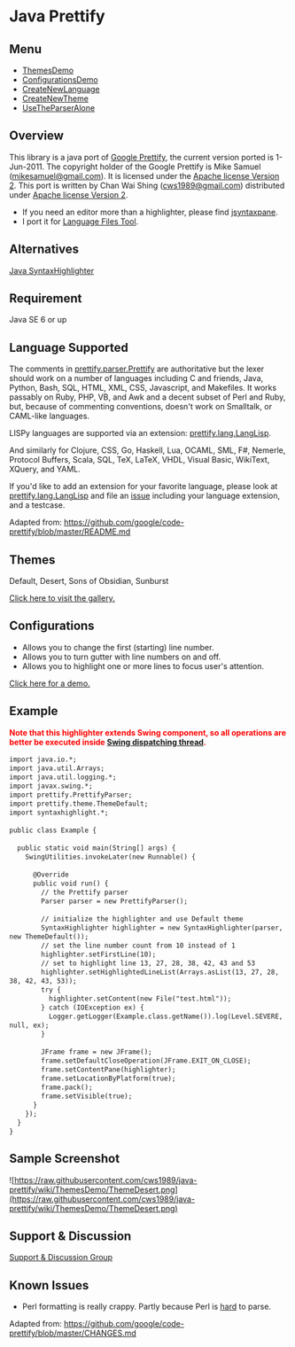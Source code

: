 # Java Prettify #

## Menu ##
  * [ThemesDemo](https://github.com/cws1989/java-prettify/blob/wiki/ThemesDemo.md)
  * [ConfigurationsDemo](https://github.com/cws1989/java-prettify/blob/wiki/ConfigurationsDemo.md)
  * [CreateNewLanguage](https://github.com/cws1989/java-prettify/blob/wiki/CreateNewLanguage.md)
  * [CreateNewTheme](https://github.com/cws1989/java-prettify/blob/wiki/CreateNewTheme.md)
  * [UseTheParserAlone](https://github.com/cws1989/java-prettify/blob/wiki/UseTheParserAlone.md)

## Overview ##
This library is a java port of [Google Prettify](https://github.com/google/code-prettify), the current version ported is 1-Jun-2011. The copyright holder of the
Google Prettify is Mike Samuel (mikesamuel@gmail.com). It is licensed under the [Apache license Version 2](http://www.opensource.org/licenses/Apache-2.0). This port is written by Chan Wai Shing (cws1989@gmail.com) distributed under
[Apache license Version 2](http://www.opensource.org/licenses/Apache-2.0).

  * If you need an editor more than a highlighter, please find [jsyntaxpane](https://github.com/nordfalk/jsyntaxpane).
  * I port it for [Language Files Tool](https://github.com/cws1989/language-files-tool).

## Alternatives ##
[Java SyntaxHighlighter](https://github.com/cws1989/java-syntax-highlighter/)

## Requirement ##
Java SE 6 or up

## Language Supported ##
The comments in [prettify.parser.Prettify](http://cws1989.github.io/java-prettify/prettify/parser/Prettify.html) are authoritative but the lexer should work on a number of languages including C and friends, Java, Python, Bash, SQL, HTML, XML, CSS, Javascript, and Makefiles. It works passably on Ruby, PHP, VB, and Awk and a decent subset of Perl and Ruby, but, because of commenting conventions, doesn't work on Smalltalk, or CAML-like languages.

LISPy languages are supported via an extension: [prettify.lang.LangLisp](http://cws1989.github.io/java-prettify/prettify/lang/LangLisp.html).

And similarly for Clojure, CSS, Go, Haskell, Lua, OCAML, SML, F#, Nemerle, Protocol Buffers, Scala, SQL, TeX, LaTeX, VHDL, Visual Basic, WikiText, XQuery, and YAML.

If you'd like to add an extension for your favorite language, please look at [prettify.lang.LangLisp](https://github.com/cws1989/java-prettify/tree/master/src/prettify/lang/LangLisp.java) and file an [issue](https://github.com/google/code-prettify/issues) including your language extension, and a testcase.

Adapted from: https://github.com/google/code-prettify/blob/master/README.md

## Themes ##
Default, Desert, Sons of Obsidian, Sunburst

[Click here to visit the gallery.](https://github.com/cws1989/java-prettify/blob/wiki/ThemesDemo.md)

## Configurations ##
  * Allows you to change the first (starting) line number.
  * Allows you to turn gutter with line numbers on and off.
  * Allows you to highlight one or more lines to focus user's attention.

[Click here for a demo.](https://github.com/cws1989/java-prettify/blob/wiki/ConfigurationsDemo.md)

## Example ##
<b><font color='red'>Note that this highlighter extends Swing component, so all operations are better be executed inside <a href='http://en.wikipedia.org/wiki/Event_dispatching_thread'>Swing dispatching thread</a>.</font></b>
```
import java.io.*;
import java.util.Arrays;
import java.util.logging.*;
import javax.swing.*;
import prettify.PrettifyParser;
import prettify.theme.ThemeDefault;
import syntaxhighlight.*;

public class Example {

  public static void main(String[] args) {
    SwingUtilities.invokeLater(new Runnable() {

      @Override
      public void run() {
        // the Prettify parser
        Parser parser = new PrettifyParser();

        // initialize the highlighter and use Default theme
        SyntaxHighlighter highlighter = new SyntaxHighlighter(parser, new ThemeDefault());
        // set the line number count from 10 instead of 1
        highlighter.setFirstLine(10);
        // set to highlight line 13, 27, 28, 38, 42, 43 and 53
        highlighter.setHighlightedLineList(Arrays.asList(13, 27, 28, 38, 42, 43, 53));
        try {
          highlighter.setContent(new File("test.html"));
        } catch (IOException ex) {
          Logger.getLogger(Example.class.getName()).log(Level.SEVERE, null, ex);
        }

        JFrame frame = new JFrame();
        frame.setDefaultCloseOperation(JFrame.EXIT_ON_CLOSE);
        frame.setContentPane(highlighter);
        frame.setLocationByPlatform(true);
        frame.pack();
        frame.setVisible(true);
      }
    });
  }
}
```

## Sample Screenshot ##
![https://raw.githubusercontent.com/cws1989/java-prettify/wiki/ThemesDemo/ThemeDesert.png](https://raw.githubusercontent.com/cws1989/java-prettify/wiki/ThemesDemo/ThemeDesert.png)

## Support & Discussion ##
[Support & Discussion Group](http://groups.google.com/group/java-prettify)

## Known Issues ##
  * Perl formatting is really crappy. Partly because Perl is [hard](http://www.perlmonks.org/?node_id=663393) to parse.

Adapted from: https://github.com/google/code-prettify/blob/master/CHANGES.md